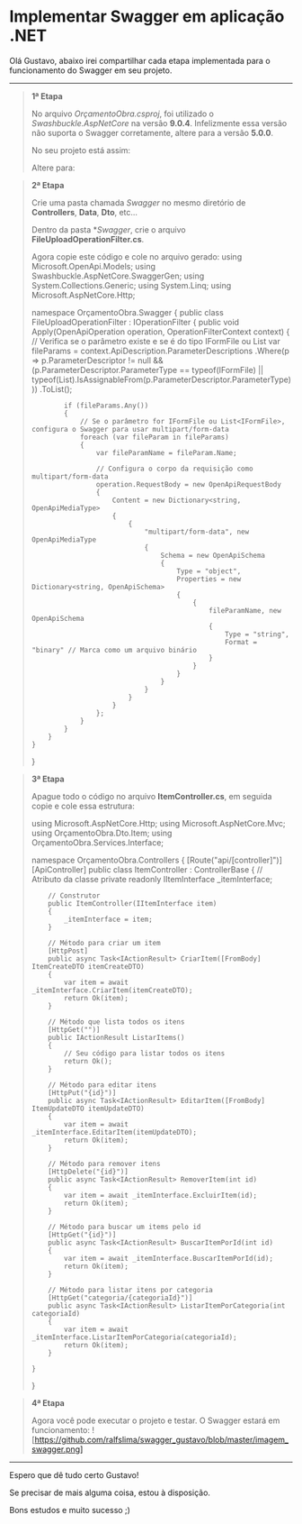 # Implementar Swagger em aplicação .NET

Olá Gustavo, abaixo irei compartilhar cada etapa implementada para o funcionamento do Swagger em seu projeto.

---

> **1ª Etapa**
>
> No arquivo *OrçamentoObra.csproj*, foi utilizado o *Swashbuckle.AspNetCore* na versão **9.0.4**. Infelizmente essa versão não suporta o Swagger corretamente, altere para a versão **5.0.0**.
>
> No seu projeto está assim: **<PackageReference Include="Swashbuckle.AspNetCore" Version="9.0.4" />**
>
> Altere para: **<PackageReference Include="Swashbuckle.AspNetCore" Version="5.0.0" />**

> **2ª Etapa**
>
> Crie uma pasta chamada *Swagger* no mesmo diretório de **Controllers**, **Data**, **Dto**, etc...
>
> Dentro da pasta **Swagger*, crie o arquivo **FileUploadOperationFilter.cs**.
>
> Agora copie este código e cole no arquivo gerado:
> using Microsoft.OpenApi.Models;
> using Swashbuckle.AspNetCore.SwaggerGen;
> using System.Collections.Generic;
> using System.Linq;
> using Microsoft.AspNetCore.Http;
> 
> namespace OrçamentoObra.Swagger
> {
>     public class FileUploadOperationFilter : IOperationFilter
>     {
>         public void Apply(OpenApiOperation operation, OperationFilterContext context)
>         {
>             // Verifica se o parâmetro existe e se é do tipo IFormFile ou List<IFormFile>
>             var fileParams = context.ApiDescription.ParameterDescriptions
>                                   .Where(p => p.ParameterDescriptor != null && 
>                                               (p.ParameterDescriptor.ParameterType == typeof(IFormFile) ||
>                                                typeof(List<IFormFile>).IsAssignableFrom(p.ParameterDescriptor.ParameterType)))
>                                   .ToList();
> 
>             if (fileParams.Any())
>             {
>                 // Se o parâmetro for IFormFile ou List<IFormFile>, configura o Swagger para usar multipart/form-data
>                 foreach (var fileParam in fileParams)
>                 {
>                     var fileParamName = fileParam.Name;
> 
>                     // Configura o corpo da requisição como multipart/form-data
>                     operation.RequestBody = new OpenApiRequestBody
>                     {
>                         Content = new Dictionary<string, OpenApiMediaType>
>                         {
>                             {
>                                 "multipart/form-data", new OpenApiMediaType
>                                 {
>                                     Schema = new OpenApiSchema
>                                     {
>                                         Type = "object",
>                                         Properties = new Dictionary<string, OpenApiSchema>
>                                         {
>                                             {
>                                                 fileParamName, new OpenApiSchema
>                                                 {
>                                                     Type = "string",
>                                                     Format = "binary" // Marca como um arquivo binário
>                                                 }
>                                             }
>                                         }
>                                     }
>                                 }
>                             }
>                         }
>                     };
>                 }
>             }
>         }
>     }
> }

> **3ª Etapa**
>
> Apague todo o código no arquivo **ItemController.cs**, em seguida copie e cole essa estrutura:
>
> using Microsoft.AspNetCore.Http;
> using Microsoft.AspNetCore.Mvc;
> using OrçamentoObra.Dto.Item;
> using OrçamentoObra.Services.Interface;
> 
> namespace OrçamentoObra.Controllers
> {
>     [Route("api/[controller]")]
>     [ApiController]
>     public class ItemController : ControllerBase
>     {
>         // Atributo da classe
>         private readonly IItemInterface _itemInterface;
> 
>         // Construtor
>         public ItemController(IItemInterface item)
>         {
>             _itemInterface = item;
>         }
> 
>         // Método para criar um item
>         [HttpPost]
>         public async Task<IActionResult> CriarItem([FromBody] ItemCreateDTO itemCreateDTO)
>         {
>             var item = await _itemInterface.CriarItem(itemCreateDTO);
>             return Ok(item);
>         }
> 
>         // Método que lista todos os itens
>         [HttpGet("")]
>         public IActionResult ListarItems()
>         {
>             // Seu código para listar todos os itens
>             return Ok();
>         }
> 
>         // Método para editar itens
>         [HttpPut("{id}")]
>         public async Task<IActionResult> EditarItem([FromBody] ItemUpdateDTO itemUpdateDTO)
>         {
>             var item = await _itemInterface.EditarItem(itemUpdateDTO);
>             return Ok(item);
>         }
> 
>         // Método para remover itens
>         [HttpDelete("{id}")]
>         public async Task<IActionResult> RemoverItem(int id)
>         {
>             var item = await _itemInterface.ExcluirItem(id);
>             return Ok(item);
>         }
> 
>         // Método para buscar um items pelo id
>         [HttpGet("{id}")]
>         public async Task<IActionResult> BuscarItemPorId(int id)
>         {
>             var item = await _itemInterface.BuscarItemPorId(id);
>             return Ok(item);
>         }
> 
>         // Método para listar itens por categoria
>         [HttpGet("categoria/{categoriaId}")]
>         public async Task<IActionResult> ListarItemPorCategoria(int categoriaId)
>         {
>             var item = await _itemInterface.ListarItemPorCategoria(categoriaId);
>             return Ok(item);
>         }
> 
>     }
> }

> **4ª Etapa**
>
> Agora você pode executar o projeto e testar. O Swagger estará em funcionamento:
> ![https://github.com/ralfslima/swagger_gustavo/blob/master/imagem_swagger.png]

---

Espero que dê tudo certo Gustavo!

Se precisar de mais alguma coisa, estou à disposição.

Bons estudos e muito sucesso ;)
